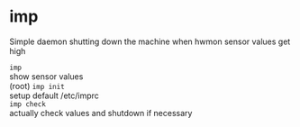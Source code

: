# imp
Simple daemon shutting down the machine when hwmon sensor values get high

`imp`  
show sensor values  
(root) `imp init`  
setup default /etc/imprc  
`imp check`  
actually check values and shutdown if necessary

